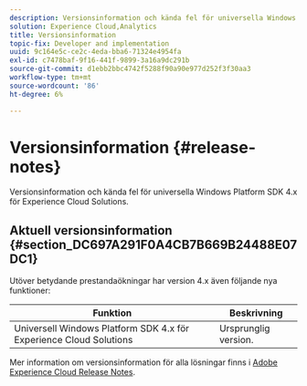```yaml
---
description: Versionsinformation och kända fel för universella Windows Platform SDK 4.x för Experience Cloud Solutions.
solution: Experience Cloud,Analytics
title: Versionsinformation
topic-fix: Developer and implementation
uuid: 9c164e5c-ce2c-4eda-bba6-71324e4954fa
exl-id: c7478baf-9f16-441f-9899-3a16a9dc291b
source-git-commit: d1ebb2bbc4742f5288f90a90e977d252f3f30aa3
workflow-type: tm+mt
source-wordcount: '86'
ht-degree: 6%

---
```


# Versionsinformation {#release-notes}

Versionsinformation och kända fel för universella Windows Platform SDK 4.x för Experience Cloud Solutions.

## Aktuell versionsinformation {#section_DC697A291F0A4CB7B669B24488E07DC1}

Utöver betydande prestandaökningar har version 4.x även följande nya funktioner:

| Funktion | Beskrivning |
|--- |--- |
| Universell Windows Platform SDK 4.x för Experience Cloud Solutions | Ursprunglig version. |

Mer information om versionsinformation för alla lösningar finns i [Adobe Experience Cloud Release Notes](https://experienceleague.adobe.com/docs/release-notes/experience-cloud/current.html).
